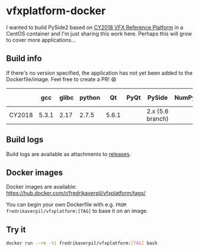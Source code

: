 # vfxplatform-docker

I wanted to build PySide2 based on [CY2018 VFX Reference Platform](http://www.vfxplatform.com) in a CentOS container and I'm just sharing this work here. Perhaps this will grow to cover more applications...


## Build info

If there's no version specified, the application has not yet been added to the Dockerfile/image. Feel free to create a PR! :smile:


|        | gcc   | glibc | python | Qt    | PyQt | PySide           | NumPy | OpenEXR | Ptex | OpenSubdiv | OpenVDB | Alembic | FBX | OpenColorIO | ACES | Boost | Intel TBB | Intel MKL | C++ API/SDK |
| ------ | ----- | ----- | ------ | ----- | ---- | ---------------- | ----- | ------- | ---- | ---------- | ------- | ------- | --- | ----------- | ---- | ----- | --------- | --------- | ----------- |
| CY2018 | 5.3.1 | 2.17  | 2.7.5  | 5.6.1 |      | 2.x (5.6 branch) |       |         |      |            |         |         |     |             |      |       |           |           |             |


## Build logs

Build logs are available as attachments to [releases](https://github.com/fredrikaverpil/vfxplatform-docker/releases).


## Docker images

Docker images are available: https://hub.docker.com/r/fredrikaverpil/vfxplatform/tags/

You can begin your own Dockerfile with e.g. `FROM fredrikaverpil/vfxplatform:[TAG]` to base it on an image.


## Try it

```bash
docker run --rm -ti fredrikaverpil/vfxplatform:[TAG] bash
```
